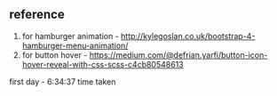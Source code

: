 ## reference
1. for hamburger animation - http://kylegoslan.co.uk/bootstrap-4-hamburger-menu-animation/
2. for button hover - https://medium.com/@defrian.yarfi/button-icon-hover-reveal-with-css-scss-c4cb80548613

first day - 6:34:37 time taken
